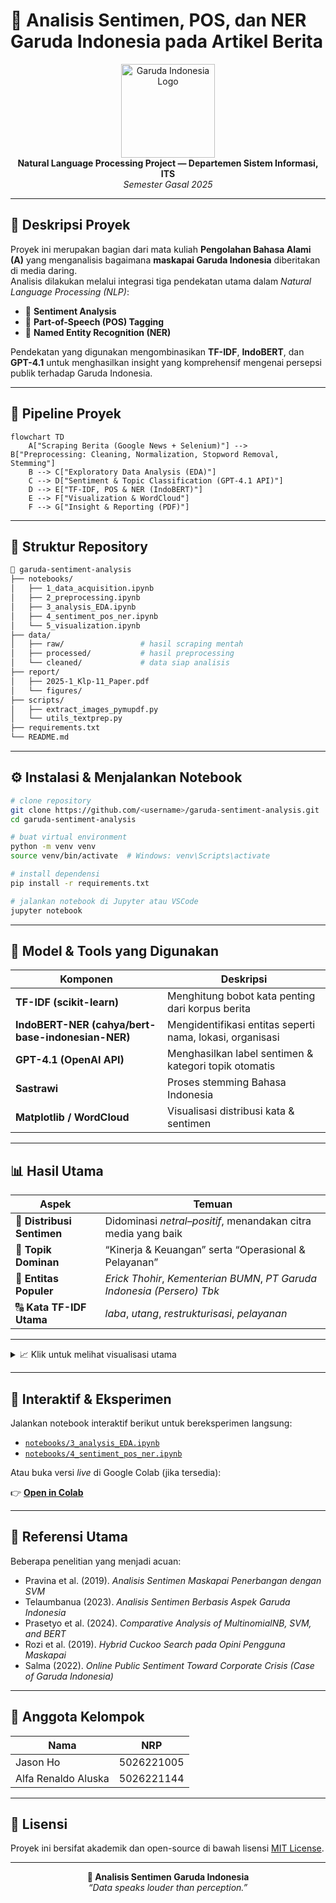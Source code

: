 # 🦅 Analisis Sentimen, POS, dan NER Garuda Indonesia pada Artikel Berita

<p align="center">
  <img src="https://upload.wikimedia.org/wikipedia/en/thumb/f/fe/Garuda_Indonesia_Logo.svg/1200px-Garuda_Indonesia_Logo.svg.png" alt="Garuda Indonesia Logo" width="150"/><br>
  <b>Natural Language Processing Project — Departemen Sistem Informasi, ITS</b><br>
  <i>Semester Gasal 2025</i>
</p>

---

## 📘 Deskripsi Proyek

Proyek ini merupakan bagian dari mata kuliah **Pengolahan Bahasa Alami (A)** yang menganalisis bagaimana **maskapai Garuda Indonesia** diberitakan di media daring.  
Analisis dilakukan melalui integrasi tiga pendekatan utama dalam *Natural Language Processing (NLP)*:

- 🔹 **Sentiment Analysis**
- 🔹 **Part-of-Speech (POS) Tagging**
- 🔹 **Named Entity Recognition (NER)**

Pendekatan yang digunakan mengombinasikan **TF-IDF**, **IndoBERT**, dan **GPT-4.1** untuk menghasilkan insight yang komprehensif mengenai persepsi publik terhadap Garuda Indonesia.

---

## 🚀 Pipeline Proyek

```mermaid
flowchart TD
    A["Scraping Berita (Google News + Selenium)"] --> B["Preprocessing: Cleaning, Normalization, Stopword Removal, Stemming"]
    B --> C["Exploratory Data Analysis (EDA)"]
    C --> D["Sentiment & Topic Classification (GPT-4.1 API)"]
    D --> E["TF-IDF, POS & NER (IndoBERT)"]
    E --> F["Visualization & WordCloud"]
    F --> G["Insight & Reporting (PDF)"]
```

---

## 🧩 Struktur Repository

```bash
📂 garuda-sentiment-analysis
├── notebooks/
│   ├── 1_data_acquisition.ipynb
│   ├── 2_preprocessing.ipynb
│   ├── 3_analysis_EDA.ipynb
│   ├── 4_sentiment_pos_ner.ipynb
│   └── 5_visualization.ipynb
├── data/
│   ├── raw/                 # hasil scraping mentah
│   ├── processed/           # hasil preprocessing
│   └── cleaned/             # data siap analisis
├── report/
│   ├── 2025-1_Klp-11_Paper.pdf
│   └── figures/
├── scripts/
│   ├── extract_images_pymupdf.py
│   └── utils_textprep.py
├── requirements.txt
└── README.md
```

---

## ⚙️ Instalasi & Menjalankan Notebook

```bash
# clone repository
git clone https://github.com/<username>/garuda-sentiment-analysis.git
cd garuda-sentiment-analysis

# buat virtual environment
python -m venv venv
source venv/bin/activate  # Windows: venv\Scripts\activate

# install dependensi
pip install -r requirements.txt

# jalankan notebook di Jupyter atau VSCode
jupyter notebook
```

---

## 🧠 Model & Tools yang Digunakan

| Komponen | Deskripsi |
|-----------|------------|
| **TF-IDF (scikit-learn)** | Menghitung bobot kata penting dari korpus berita |
| **IndoBERT-NER (cahya/bert-base-indonesian-NER)** | Mengidentifikasi entitas seperti nama, lokasi, organisasi |
| **GPT-4.1 (OpenAI API)** | Menghasilkan label sentimen & kategori topik otomatis |
| **Sastrawi** | Proses stemming Bahasa Indonesia |
| **Matplotlib / WordCloud** | Visualisasi distribusi kata & sentimen |

---

## 📊 Hasil Utama

| Aspek | Temuan |
|-------|---------|
| 💬 **Distribusi Sentimen** | Didominasi *netral–positif*, menandakan citra media yang baik |
| 🧾 **Topik Dominan** | “Kinerja & Keuangan” serta “Operasional & Pelayanan” |
| 🧍 **Entitas Populer** | *Erick Thohir*, *Kementerian BUMN*, *PT Garuda Indonesia (Persero) Tbk* |
| 🔠 **Kata TF-IDF Utama** | *laba*, *utang*, *restrukturisasi*, *pelayanan* |

---

<details>
<summary>📈 Klik untuk melihat visualisasi utama</summary>

![Sentiment Distribution](report/figures/sentiment_bar.png)
![WordCloud Positive](report/figures/wordcloud_positive.png)
![NER Entities](report/figures/ner_sample.png)

</details>

---

## 🧩 Interaktif & Eksperimen

Jalankan notebook interaktif berikut untuk bereksperimen langsung:
- [`notebooks/3_analysis_EDA.ipynb`](notebooks/3_analysis_EDA.ipynb)
- [`notebooks/4_sentiment_pos_ner.ipynb`](notebooks/4_sentiment_pos_ner.ipynb)

Atau buka versi *live* di Google Colab (jika tersedia):

👉 [**Open in Colab**](https://colab.research.google.com/github/<username>/garuda-sentiment-analysis/blob/main/notebooks/4_sentiment_pos_ner.ipynb)

---

## 🧾 Referensi Utama

Beberapa penelitian yang menjadi acuan:

- Pravina et al. (2019). *Analisis Sentimen Maskapai Penerbangan dengan SVM*  
- Telaumbanua (2023). *Analisis Sentimen Berbasis Aspek Garuda Indonesia*  
- Prasetyo et al. (2024). *Comparative Analysis of MultinomialNB, SVM, and BERT*  
- Rozi et al. (2019). *Hybrid Cuckoo Search pada Opini Pengguna Maskapai*  
- Salma (2022). *Online Public Sentiment Toward Corporate Crisis (Case of Garuda Indonesia)*  

---

## 👥 Anggota Kelompok

| Nama | NRP |
|------|-----|
| Jason Ho | 5026221005 |
| Alfa Renaldo Aluska | 5026221144 |

---

## 🧾 Lisensi

Proyek ini bersifat akademik dan open-source di bawah lisensi [MIT License](LICENSE).

---

<p align="center">
  <b>🚀 Analisis Sentimen Garuda Indonesia</b><br>
  <i>“Data speaks louder than perception.”</i>
</p>
